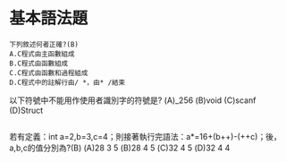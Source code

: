 # 基本語法題

```
下列敘述何者正確?(B)
A.C程式由主函數組成
B.C程式由函數組成
C.C程式由函數和過程組成
D.C程式中的註解行由/ *，由* /結束

```
以下符號中不能用作使用者識別字的符號是?
(A)_256  (B)void  (C)scanf  (D)Struct
```
```
若有定義：int a=2,b=3,c=4；則接著執行完語法：a*=16+(b++)-(++c)；後，a,b,c的值分別為?(B)
(A)28  3  5  (B)28  4  5  (C)32  4  5  (D)32  4  4

```
